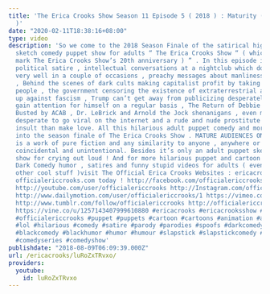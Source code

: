 ```yaml
---
title: 'The Erica Crooks Show Season 11 Episode 5 ( 2018 ) : Maturity ( Season Finale
  )'
date: "2020-02-11T18:38:16+08:00"
type: video
description: 'So we come to the 2018 Season Finale of the satirical highbrow and lowbrow
  sketch comedy puppet show for adults “ The Erica Crooks Show “ ( which in 2019 will
  mark The Erica Crooks Show’s 20th anniversary ) ” . In this episode includes more
  political satire , intellectual conversations at a nightclub which doesn’t work
  very well in a couple of occasions , preachy messages about manliness vs maturity
  , Behind the scenes of dark cults making capitalist profit by taking advantage of
  people , the government censoring the existence of extraterrestrial aliens for speaking
  up against fascism , Trump can’t get away from publicizing desperately trying to
  gain attention for himself on a regular basis , The Return of Debbie Hoswell , Getting
  Busted by ACAB , Dr. LeBrick and Arnold the Jock shenanigans , even more idiots
  desperate to go viral on the internet and a rude and nude prostitute who would rather
  insult than make love. All this hilarious adult puppet comedy and more jam packed
  into the season finale of The Erica Crooks Show . MATURE AUDIENCES ONLY ! The following
  is a work of pure fiction and any similarity to anyone , anywhere or anything is
  coincidental and unintentional. Besides it’s only an adult puppet sketch comedy
  show for crying out loud ! And for more hilarious puppet and cartoon animation parodies,
  Dark Comedy humor , satires and funny stupid videos for adults ( even comics and
  other cool stuff )visit The Official Erica Crooks Websites : ericacrooks.com and
  officialericcrooks.com today ! http://facebook.com/officialericcrooks http://twitter.com/crooks_erica
  http://youtube.com/user/officialericcrooks http://Instagram.com/officialericcrooks/
  http://www.dailymotion.com/user/officialericcrooks/1 https://vimeo.com/officialericcrooks
  http://www.tumblr.com/follow/officialericcrooks http://officialericcrooks.newgrounds.com
  https://vine.co/u/1257143407999610880 #ericacrooks #ericacrooksshow #theericacrooksshow
  #officialericcrooks #puppet #puppets #cartoon #cartoons #animation #animated #funny
  #lol #hilarious #comedy #satire #parody #parodies #spoofs #darkcomedy #darkhumor
  #blackcomedy #blackhumor #humor #humour #slapstick #slapstickcomedy #comedywebseries
  #comedyseries #comedyshow'
publishdate: "2018-08-09T06:09:39.000Z"
url: /ericacrooks/luRoZxTRvxo/
providers:
  youtube:
    id: luRoZxTRvxo
---
```

